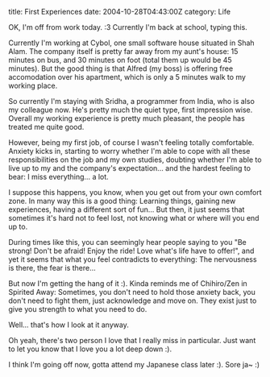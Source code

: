 title: First Experiences
date: 2004-10-28T04:43:00Z
category: Life

OK, I'm off from work today. :3 Currently I'm back at school, typing this.

Currently I'm working at Cybol, one small software house situated in Shah Alam. The company itself is pretty far away from my aunt's house: 15 minutes on bus, and 30 minutes on foot (total them up would be 45 minutes). But the good thing is that Alfred (my boss) is offering free accomodation over his apartment, which is only a 5 minutes walk to my working place.

So currently I'm staying with Sridha, a programmer from India, who is also my colleague now. He's pretty much the quiet type, first impression wise. Overall my working experience is pretty much pleasant, the people has treated me quite good.

However, being my first job, of course I wasn't feeling totally comfortable. Anxiety kicks in, starting to worry whether I'm able to cope with all these responsibilities on the job and my own studies, doubting whether I'm able to live up to my and the company's expectation… and the hardest feeling to bear: I miss everything… a lot.

I suppose this happens, you know, when you get out from your own comfort zone. In many way this is a good thing: Learning things, gaining new experiences, having a different sort of fun… But then, it just seems that sometimes it's hard not to feel lost, not knowing what or where will you end up to.

During times like this, you can seemingly hear people saying to you "Be strong! Don't be afraid! Enjoy the ride! Love what's life have to offer!", and yet it seems that what you feel contradicts to everything: The nervousness is there, the fear is there…

But now I'm getting the hang of it :). Kinda reminds me of Chihiro/Zen in Spirited Away: Sometimes, you don't need to hold those anxiety back, you don't need to fight them, just acknowledge and move on. They exist just to give you strength to what you need to do.

Well… that's how I look at it anyway.

Oh yeah, there's two person I love that I really miss in particular. Just want to let you know that I love you a lot deep down :).

I think I'm going off now, gotta attend my Japanese class later :). Sore ja~ :)
